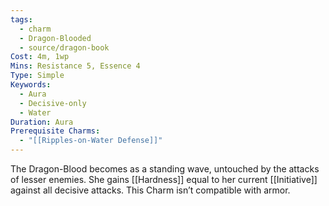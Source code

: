 ```yaml
---
tags:
  - charm
  - Dragon-Blooded
  - source/dragon-book
Cost: 4m, 1wp
Mins: Resistance 5, Essence 4
Type: Simple
Keywords:
  - Aura
  - Decisive-only
  - Water
Duration: Aura
Prerequisite Charms:
  - "[[Ripples-on-Water Defense]]"
---
```

The Dragon-Blood becomes as a standing wave, untouched by the attacks of lesser enemies. She gains [[Hardness]] equal to her current [[Initiative]] against all decisive attacks. This Charm isn’t compatible with armor.